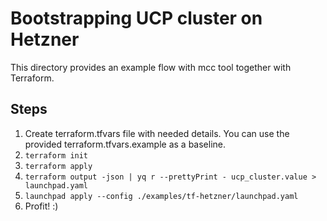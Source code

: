 # Bootstrapping UCP cluster on Hetzner

This directory provides an example flow with mcc tool together with Terraform.

## Steps

1. Create terraform.tfvars file with needed details. You can use the provided terraform.tfvars.example as a baseline.
2. `terraform init`
3. `terraform apply`
4. `terraform output -json | yq r --prettyPrint - ucp_cluster.value > launchpad.yaml `
5. `launchpad apply --config ./examples/tf-hetzner/launchpad.yaml`
6. Profit! :)

